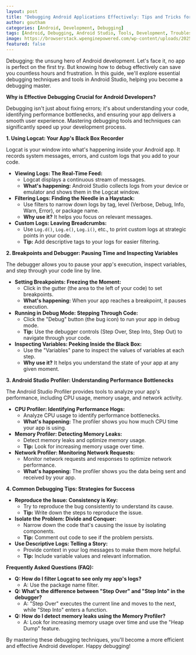 ```yaml
---
layout: post
title: "Debugging Android Applications Effectively: Tips and Tricks for Faster Development"
author: goutham
categories: [Android, Development, Debugging]
tags: [Android, Debugging, Android Studio, Tools, Development, Troubleshooting]
image: https://browserstack.wpenginepowered.com/wp-content/uploads/2025/04/Debugging-Tools-for-Android-.png
featured: false
---
```


Debugging: the unsung hero of Android development. Let's face it, no app is perfect on the first try. But knowing how to debug effectively can save you countless hours and frustration. In this guide, we'll explore essential debugging techniques and tools in Android Studio, helping you become a debugging master.

**Why is Effective Debugging Crucial for Android Developers?**

Debugging isn't just about fixing errors; it's about understanding your code, identifying performance bottlenecks, and ensuring your app delivers a smooth user experience. Mastering debugging tools and techniques can significantly speed up your development process.

**1. Using Logcat: Your App's Black Box Recorder**

Logcat is your window into what's happening inside your Android app. It records system messages, errors, and custom logs that you add to your code.

* **Viewing Logs: The Real-Time Feed:**
    * Logcat displays a continuous stream of messages.
    * **What's happening:** Android Studio collects logs from your device or emulator and shows them in the Logcat window.
* **Filtering Logs: Finding the Needle in a Haystack:**
    * Use filters to narrow down logs by tag, level (Verbose, Debug, Info, Warn, Error), or package name.
    * **Why use it?** It helps you focus on relevant messages.
* **Custom Logs: Leaving Breadcrumbs:**
    * Use `Log.d()`, `Log.e()`, `Log.i()`, etc., to print custom logs at strategic points in your code.
    * **Tip:** Add descriptive tags to your logs for easier filtering.

**2. Breakpoints and Debugger: Pausing Time and Inspecting Variables**

The debugger allows you to pause your app's execution, inspect variables, and step through your code line by line.

* **Setting Breakpoints: Freezing the Moment:**
    * Click in the gutter (the area to the left of your code) to set breakpoints.
    * **What's happening:** When your app reaches a breakpoint, it pauses execution.
* **Running in Debug Mode: Stepping Through Code:**
    * Click the "Debug" button (the bug icon) to run your app in debug mode.
    * **Tip:** Use the debugger controls (Step Over, Step Into, Step Out) to navigate through your code.
* **Inspecting Variables: Peeking Inside the Black Box:**
    * Use the "Variables" pane to inspect the values of variables at each step.
    * **Why use it?** It helps you understand the state of your app at any given moment.

**3. Android Studio Profiler: Understanding Performance Bottlenecks**

The Android Studio Profiler provides tools to analyze your app's performance, including CPU usage, memory usage, and network activity.

* **CPU Profiler: Identifying Performance Hogs:**
    * Analyze CPU usage to identify performance bottlenecks.
    * **What's happening:** The profiler shows you how much CPU time your app is using.
* **Memory Profiler: Detecting Memory Leaks:**
    * Detect memory leaks and optimize memory usage.
    * **Tip:** Look for increasing memory usage over time.
* **Network Profiler: Monitoring Network Requests:**
    * Monitor network requests and responses to optimize network performance.
    * **What's happening:** The profiler shows you the data being sent and received by your app.

**4. Common Debugging Tips: Strategies for Success**

* **Reproduce the Issue: Consistency is Key:**
    * Try to reproduce the bug consistently to understand its cause.
    * **Tip:** Write down the steps to reproduce the issue.
* **Isolate the Problem: Divide and Conquer:**
    * Narrow down the code that's causing the issue by isolating components.
    * **Tip:** Comment out code to see if the problem persists.
* **Use Descriptive Logs: Telling a Story:**
    * Provide context in your log messages to make them more helpful.
    * **Tip:** Include variable values and relevant information.

**Frequently Asked Questions (FAQ):**

* **Q: How do I filter Logcat to see only my app's logs?**
    * A: Use the package name filter.
* **Q: What's the difference between "Step Over" and "Step Into" in the debugger?**
    * A: "Step Over" executes the current line and moves to the next, while "Step Into" enters a function.
* **Q: How do I detect memory leaks using the Memory Profiler?**
    * A: Look for increasing memory usage over time and use the "Heap Dump" feature.

By mastering these debugging techniques, you'll become a more efficient and effective Android developer. Happy debugging!